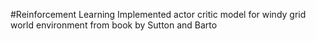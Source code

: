 #Reinforcement Learning
Implemented actor critic model for windy grid world
environment from book by Sutton and Barto
